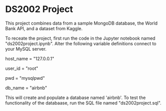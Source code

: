 # DS2002 Project

This project combines data from a sample MongoDB database, the World Bank API, and a dataset from Kaggle. 

To receate the project, first run the code in the Jupyter notebook named "ds2002project.ipynb". Alter the following variable definitions connect to your MySQL server. 

host_name = "127.0.0.1"

user_id = "root"

pwd = "mysqlpwd"

db_name = "airbnb" 


This will create and populate a database named 'airbnb'. To test the functionality of the databaase, run the SQL file named "ds2002project.sql". 
